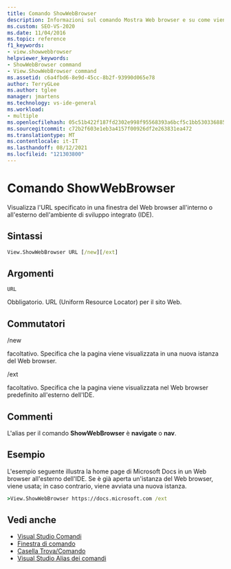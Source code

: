 ```yaml
---
title: Comando ShowWebBrowser
description: Informazioni sul comando Mostra Web browser e su come viene visualizzato l'URL specificato in una finestra del Web browser all'interno dell'IDE o esterno all'IDE.
ms.custom: SEO-VS-2020
ms.date: 11/04/2016
ms.topic: reference
f1_keywords:
- view.showwebbrowser
helpviewer_keywords:
- ShowWebBrowser command
- View.ShowWebBrowser command
ms.assetid: c6a4fbd6-8e9d-45cc-8b2f-93990d065e78
author: TerryGLee
ms.author: tglee
manager: jmartens
ms.technology: vs-ide-general
ms.workload:
- multiple
ms.openlocfilehash: 05c51b422f187fd2302e998f95568393a6bcf5c1bb530336885f0192a092b4d1
ms.sourcegitcommit: c72b2f603e1eb3a4157f00926df2e263831ea472
ms.translationtype: MT
ms.contentlocale: it-IT
ms.lasthandoff: 08/12/2021
ms.locfileid: "121303800"
---
```

# <a name="showwebbrowser-command"></a>Comando ShowWebBrowser

Visualizza l'URL specificato in una finestra del Web browser all'interno o all'esterno dell'ambiente di sviluppo integrato (IDE).

## <a name="syntax"></a>Sintassi

```cmd
View.ShowWebBrowser URL [/new][/ext]
```

## <a name="arguments"></a>Argomenti
`URL`

Obbligatorio. URL (Uniform Resource Locator) per il sito Web.

## <a name="switches"></a>Commutatori
/new

facoltativo. Specifica che la pagina viene visualizzata in una nuova istanza del Web browser.

/ext

facoltativo. Specifica che la pagina viene visualizzata nel Web browser predefinito all'esterno dell'IDE.

## <a name="remarks"></a>Commenti
L'alias per il comando **ShowWebBrowser** è **navigate** o **nav**.

## <a name="example"></a>Esempio
L'esempio seguente illustra la home page di Microsoft Docs in un Web browser all'esterno dell'IDE. Se è già aperta un'istanza del Web browser, viene usata; in caso contrario, viene avviata una nuova istanza.

```cmd
>View.ShowWebBrowser https://docs.microsoft.com /ext
```

## <a name="see-also"></a>Vedi anche

- [Visual Studio Comandi](../../ide/reference/visual-studio-commands.md)
- [Finestra di comando](../../ide/reference/command-window.md)
- [Casella Trova/Comando](../../ide/find-command-box.md)
- [Visual Studio Alias dei comandi](../../ide/reference/visual-studio-command-aliases.md)